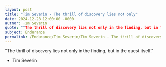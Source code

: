 ```yaml
---
layout: post
title: "Tim Severin - The thrill of discovery lies not only"
date: 2024-12-28 12:00:00 -0000
author: Tim Severin
quote: ""The thrill of discovery lies not only in the finding, but in the quest itself.""
subject: Endurance
permalink: /Endurance/Tim Severin/Tim Severin - The thrill of discovery lies not only
---
```


"The thrill of discovery lies not only in the finding, but in the quest itself."

- Tim Severin
